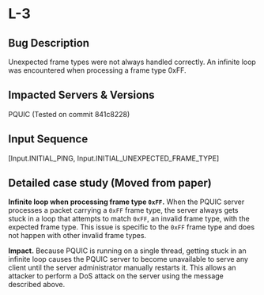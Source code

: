 # L-3

## Bug Description
Unexpected frame types were not always handled correctly. An infinite loop was encountered when processing a frame type 0xFF.

## Impacted Servers & Versions
PQUIC (Tested on commit 841c8228)

## Input Sequence
[Input.INITIAL_PING, Input.INITIAL_UNEXPECTED_FRAME_TYPE]

## Detailed case study (Moved from paper)
**Infinite loop when processing frame type ```0xFF```.** When the PQUIC server processes a packet carrying a ```0xFF``` frame type, the server always gets stuck in a loop that attempts to match ```0xFF```, an invalid frame type, with the expected frame type. This issue is specific to the ```0xFF``` frame type and does not happen with other invalid frame types.

**Impact.** Because PQUIC is running on a single thread, getting stuck in an infinite loop causes the PQUIC server to become unavailable to serve any client until the server administrator manually restarts it. This allows an attacker to perform a DoS attack on the server using the message described above.